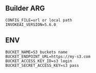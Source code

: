 

## Builder ARG 

```
CONFIG_FILE=url or local path
INVOKEAI_VERSION=5.6.0
```



## ENV

    BUCKET_NAME=S3 buckets name
    BUCKET_ENDPOINT_URL=https://my-s3.com
    BUCKET_ACCESS_KEY_ID=s3 login
    BUCKET_SECRET_ACCESS_KEY=s3 pass